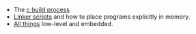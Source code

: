 - The [c build process](https://blog.feabhas.com/2012/06/the-c-build-process/)
- [Linker scripts](http://software-dl.ti.com/ccs/esd/documents/sdto_cgt_Linker-Command-File-Primer.html) and how to place programs explicitly in memory.
- [All things](https://github.com/nhivp/Awesome-Embedded) low-level and embedded.
